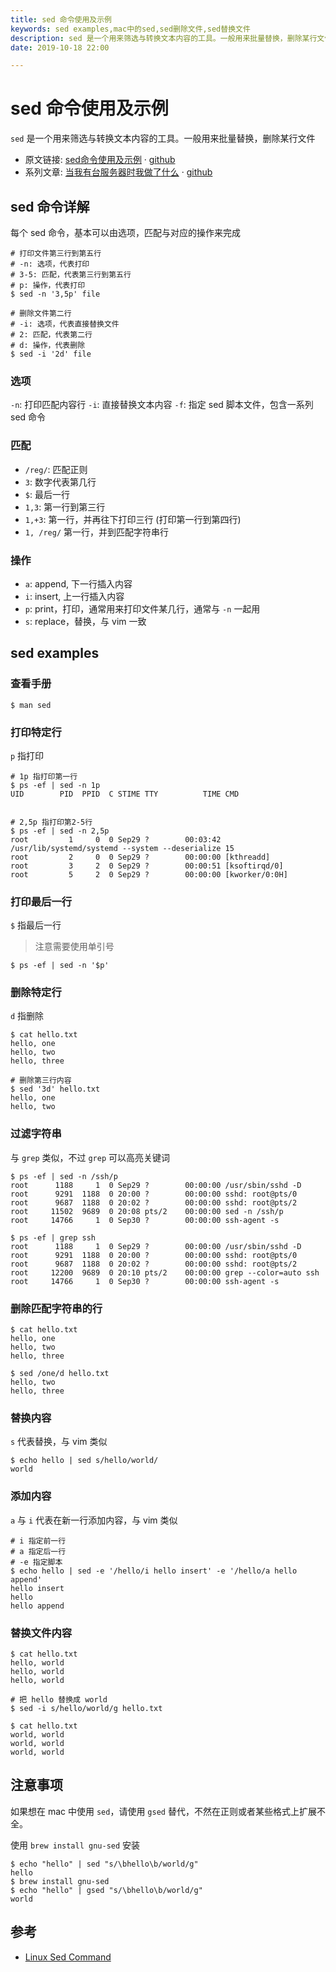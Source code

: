 ```yaml
---
title: sed 命令使用及示例
keywords: sed examples,mac中的sed,sed删除文件,sed替换文件
description: sed 是一个用来筛选与转换文本内容的工具。一般用来批量替换，删除某行文件。如果想在 mac 中使用 sed，请使用 gsed 代替，不然会被坑
date: 2019-10-18 22:00

---
```


# sed 命令使用及示例

`sed` 是一个用来筛选与转换文本内容的工具。一般用来批量替换，删除某行文件

<!--more-->

+ 原文链接: [sed命令使用及示例](https://shanyue.tech/op/linux-sed) · [github](https://github.com/shfshanyue/op-note/blob/master/linux-sed.md)
+ 系列文章: [当我有台服务器时我做了什么](https://shanyue.tech/op) · [github](https://github.com/shfshanyue/op-note)

## sed 命令详解

每个 sed 命令，基本可以由选项，匹配与对应的操作来完成

``` shell
# 打印文件第三行到第五行
# -n: 选项，代表打印
# 3-5: 匹配，代表第三行到第五行
# p: 操作，代表打印
$ sed -n '3,5p' file

# 删除文件第二行
# -i: 选项，代表直接替换文件
# 2: 匹配，代表第二行
# d: 操作，代表删除
$ sed -i '2d' file
```

### 选项

`-n`: 打印匹配内容行
`-i`: 直接替换文本内容
`-f`: 指定 sed 脚本文件，包含一系列 sed 命令

### 匹配

+ `/reg/`: 匹配正则
+ `3`: 数字代表第几行
+ `$`: 最后一行
+ `1,3`: 第一行到第三行
+ `1,+3`: 第一行，并再往下打印三行 (打印第一行到第四行)
+ `1, /reg/` 第一行，并到匹配字符串行

### 操作

+ `a`: append, 下一行插入内容
+ `i`: insert, 上一行插入内容
+ `p`: print，打印，通常用来打印文件某几行，通常与 `-n` 一起用
+ `s`: replace，替换，与 vim 一致

## sed examples

### 查看手册

```
$ man sed
```

### 打印特定行

`p` 指打印

``` shell
# 1p 指打印第一行
$ ps -ef | sed -n 1p
UID        PID  PPID  C STIME TTY          TIME CMD


# 2,5p 指打印第2-5行
$ ps -ef | sed -n 2,5p
root         1     0  0 Sep29 ?        00:03:42 /usr/lib/systemd/systemd --system --deserialize 15
root         2     0  0 Sep29 ?        00:00:00 [kthreadd]
root         3     2  0 Sep29 ?        00:00:51 [ksoftirqd/0]
root         5     2  0 Sep29 ?        00:00:00 [kworker/0:0H]
```

### 打印最后一行

`$` 指最后一行

> 注意需要使用单引号

``` shell
$ ps -ef | sed -n '$p'
```

### 删除特定行

`d` 指删除

``` shell
$ cat hello.txt
hello, one
hello, two
hello, three

# 删除第三行内容
$ sed '3d' hello.txt
hello, one
hello, two
```

### 过滤字符串

与 `grep` 类似，不过 `grep` 可以高亮关键词

``` shell
$ ps -ef | sed -n /ssh/p
root      1188     1  0 Sep29 ?        00:00:00 /usr/sbin/sshd -D
root      9291  1188  0 20:00 ?        00:00:00 sshd: root@pts/0
root      9687  1188  0 20:02 ?        00:00:00 sshd: root@pts/2
root     11502  9689  0 20:08 pts/2    00:00:00 sed -n /ssh/p
root     14766     1  0 Sep30 ?        00:00:00 ssh-agent -s

$ ps -ef | grep ssh
root      1188     1  0 Sep29 ?        00:00:00 /usr/sbin/sshd -D
root      9291  1188  0 20:00 ?        00:00:00 sshd: root@pts/0
root      9687  1188  0 20:02 ?        00:00:00 sshd: root@pts/2
root     12200  9689  0 20:10 pts/2    00:00:00 grep --color=auto ssh
root     14766     1  0 Sep30 ?        00:00:00 ssh-agent -s
```

### 删除匹配字符串的行

``` shell
$ cat hello.txt
hello, one
hello, two
hello, three

$ sed /one/d hello.txt
hello, two
hello, three
```

### 替换内容

`s` 代表替换，与 vim 类似

``` shell
$ echo hello | sed s/hello/world/
world
```

### 添加内容

`a` 与 `i` 代表在新一行添加内容，与 vim 类似

``` shell
# i 指定前一行
# a 指定后一行
# -e 指定脚本
$ echo hello | sed -e '/hello/i hello insert' -e '/hello/a hello append'
hello insert
hello
hello append
```

### 替换文件内容

``` shell
$ cat hello.txt
hello, world
hello, world
hello, world

# 把 hello 替换成 world
$ sed -i s/hello/world/g hello.txt

$ cat hello.txt
world, world
world, world
world, world
```
## 注意事项

如果想在 mac 中使用 `sed`，请使用 `gsed` 替代，不然在正则或者某些格式上扩展不全。

使用 `brew install gnu-sed` 安装

``` shell
$ echo "hello" | sed "s/\bhello\b/world/g"
hello
$ brew install gnu-sed
$ echo "hello" | gsed "s/\bhello\b/world/g"
world
```

## 参考

+ [Linux Sed Command](https://www.computerhope.com/unix/used.htm)

